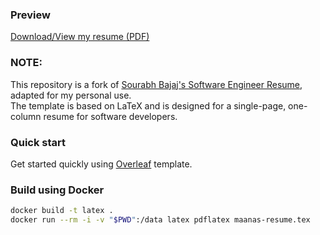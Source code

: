 
### Preview

[Download/View my resume (PDF)](maanas-resume.pdf)

### NOTE:

This repository is a fork of [Sourabh Bajaj's Software Engineer Resume](https://github.com/sb2nov/resume), adapted for my personal use.  
The template is based on LaTeX and is designed for a single-page, one-column resume for software developers.

### Quick start

Get started quickly using [Overleaf](https://www.overleaf.com/latex/templates/software-engineer-resume/gqxmqsvsbdjf) template.

### Build using Docker

```sh
docker build -t latex .
docker run --rm -i -v "$PWD":/data latex pdflatex maanas-resume.tex
```